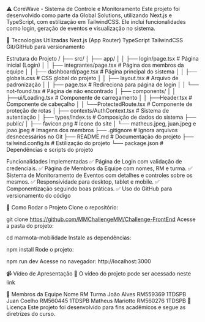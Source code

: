 ⚠️ CoreWave - Sistema de Controle e Monitoramento
Este projeto foi desenvolvido como parte da Global Solutions, utilizando Next.js e TypeScript, com estilização em TailwindCSS. Ele inclui funcionalidades como login, geração de eventos e visualização no sistema.

🚀 Tecnologias Utilizadas
Next.js (App Router)
TypeScript
TailwindCSS
Git/GitHub para versionamento

 Estrutura do Projeto
/
├── src/
│   ├── app/
│   │   ├── login/page.tsx  # Página inicial (Login)
│   │   ├── integrantes/page.tsx  # Página dos membros da equipe
│   │   ├── dashboard/page.tsx  # Página principal do sistema
│   │   ├── globals.css  # CSS global do projeto
│   │   ├── layout.tsx  # Arquivo de padronização
│   │   ├── page.tsx  # Redireciona para página de login
│   │   └── not-found.tsx # Página de não encontrado
│   ├── components/
│   │   ├──ui/Loading.tsx # Componente de carregamento
│   │   ├──Header.tsx # Componente de cabeçalho
│   │   └──ProtectedRoute.tsx # Componente de proteção de rotas
│   ├── contexts/AuthContext.tsx # Sistema de autentiação
│   ├── types/index.ts # Composição de dados do sistema
├── public/
│   ├── favicon.png  # Ícone do site
│   └── matheus.jpeg, juan.jpeg e joao.jpeg  # Imagens dos membros
├── .gitignore  # Ignora arquivos desnecessários no Git
├── README.md  # Documentação do projeto
├── tailwind.config.ts  # Estilização do projeto
└── package.json  # Dependências e scripts do projeto

Funcionalidades Implementadas
✅ Página de Login com validação de credenciais.
✅ Página de Membros da Equipe com nomes, RM e turma.
✅ Sistema de Monitoramento de Eventos com detalhes e controles sobre os mesmos.
✅ Responsividade para desktop, tablet e mobile.
✅ Componentização seguindo boas práticas.
✅ Uso do GitHub para versionamento do código

🔧 Como Rodar o Projeto
Clone o repositório:

git clone https://github.com/MMChallengeMM/Challenge-FrontEnd
Acesse a pasta do projeto:

cd marmota-mobilidade
Instale as dependências:

npm install
Rode o projeto:

npm run dev
Acesse no navegador: http://localhost:3000

📹 Vídeo de Apresentação
🎥 O vídeo do projeto pode ser acessado neste link

👥 Membros da Equipe
Nome	RM	Turma
João Alves	RM559369	1TDSPB
Juan Coelho	RM560445	1TDSPB
Matheus Mariotto	RM560276	1TDSPB
📜 Licença
Este projeto foi desenvolvido para fins acadêmicos e segue as diretrizes do curso.
